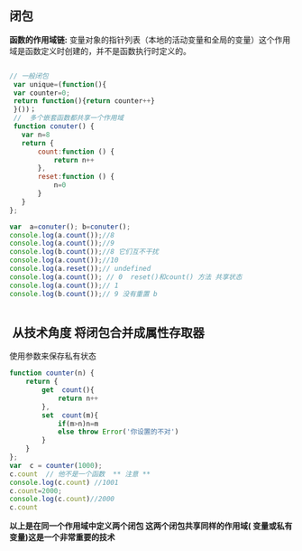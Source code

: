  ##  闭包
 **函数的作用域链:** 变量对象的指针列表（本地的活动变量和全局的变量）这个作用域是函数定义时创建的，并不是函数执行时定义的。
 
 
 ```js
 
 // 一般闭包
  var unique=(function(){
  var counter=0;
  return function(){return counter++}
  }())；
  //  多个嵌套函数都共享一个作用域 
  function conuter() {
    var n=8
    return {
        count:function () {
            return n++
        },
        reset:function () {
            n=0
        }
    }
};

var  a=conuter(); b=conuter();
console.log(a.count());//8
console.log(a.count());//9
console.log(b.count());//8 它们互不干扰
console.log(a.count());//10
console.log(a.reset());// undefined 
console.log(a.count()); // 0  reset()和count() 方法 共享状态
console.log(a.count());// 1
console.log(b.count());// 9 没有重置 b 
  
 ```
 
##  从技术角度 将闭包合并成属性存取器 

使用参数来保存私有状态 
``` js 
function counter(n) {
    return {
        get  count(){
            return n++
        },
        set  count(m){
            if(m>n)n=m
            else throw Error('你设置的不对')
        }
    }
};
var  c = counter(1000);
c.count  // 他不是一个函数  ** 注意 **
console.log(c.count) //1001
c.count=2000;
console.log(c.count)//2000
c.count

```

**以上是在同一个作用域中定义两个闭包 这两个闭包共享同样的作用域( 变量或私有变量)这是一个非常重要的技术**

